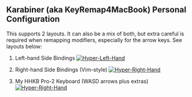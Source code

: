 ## Karabiner (aka KeyRemap4MacBook) Personal Configuration

This supports 2 layouts. It can also be a mix of both, but extra careful is
required when remapping modifiers, especially for the arrow keys. See layouts below:

1. Left-hand Side Bindings
[![Hyper-Left-Hand](http://i.imgur.com/rv176aa.png)](http://i.imgur.com/rv176aa.png)

2. Right-hand Side Bindings (Vim-style)
[![Hyper-Right-Hand](http://i.imgur.com/cA9cfbV.png)](http://i.imgur.com/cA9cfbV.png)

3. My HHKB Pro-2 Keyboard (WASD arrows plus extras)
[![Hyper-Right-Hand](http://i.imgur.com/GWduung.png)](http://i.imgur.com/GWduung.png)

